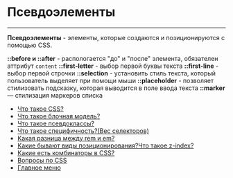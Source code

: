 # Псевдоэлементы

---

**Псевдоэлементы** - элементы, которые создаются и позиционируются с помощью CSS.

**::before и ::after** - распологается "до" и "после" элемента, обязателен аттрибут `content`
**::first-letter** - выбор первой буквы текста
**::first-line** - выбор первой строчки
**::selection** - установить стиль текста, который пользователь выделяет при помощи мыши
**::placeholder** - позволяет стилизовать подсказку, которая выводится в поле ввода текста
**::marker** — стилизация маркеров списка

- [Что такое CSS?](./CSSis.md)
- [Что такое блочная модель?](./boxModel.md)
- [Что такое псевдоклассы?](./pseudoclass.md)
- [Что такое специфичность?(Вес селекторов)](./specificity.md)
- [Какая разница между rem и em?](./emVSrem.md)
- [Какие бывают виды позиционирования?Что такое z-index?](./emVSrem.md)
- [Какие есть комбинаторы в CSS?](./combinators.md)
- [Вопросы по CSS](./CSS.md)
- [Главное меню](../README.md)
